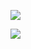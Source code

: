 [![](https://dobutton.surge.sh/do.svg)](https://dobutton.surge.sh/howardroark/gravops)

[![](https://travis-ci.org/howardroark/dobutton.svg)](https://https://travis-ci.org/howardroark/dobutton)

